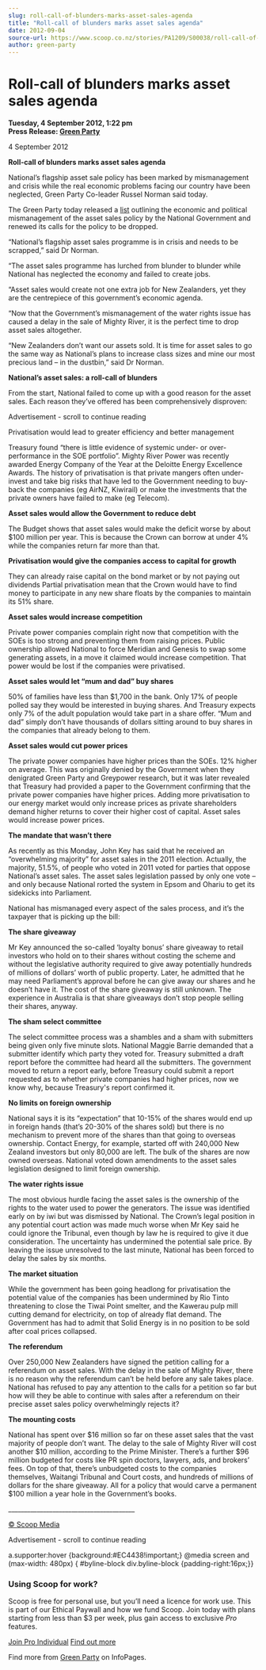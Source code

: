 ```yaml
---
slug: roll-call-of-blunders-marks-asset-sales-agenda
title: "Roll-call of blunders marks asset sales agenda"
date: 2012-09-04
source-url: https://www.scoop.co.nz/stories/PA1209/S00038/roll-call-of-blunders-marks-asset-sales-agenda.htm
author: green-party
---
```

Roll-call of blunders marks asset sales agenda
==============================================

**Tuesday, 4 September 2012, 1:22 pm**  
**Press Release: [Green Party](https://info.scoop.co.nz/Green_Party)**

4 September 2012  
  
**Roll-call of blunders marks asset sales agenda**

National’s flagship asset sale policy has been marked by mismanagement and crisis while the real economic problems facing our country have been neglected, Green Party Co-leader Russel Norman said today.

The Green Party today released a [list](http://www.greens.org.nz/misc-documents/national-s-asset-sales-roll-call-blunders) outlining the economic and political mismanagement of the asset sales policy by the National Government and renewed its calls for the policy to be dropped.

“National’s flagship asset sales programme is in crisis and needs to be scrapped,” said Dr Norman.

“The asset sales programme has lurched from blunder to blunder while National has neglected the economy and failed to create jobs.

“Asset sales would create not one extra job for New Zealanders, yet they are the centrepiece of this government’s economic agenda.

“Now that the Government’s mismanagement of the water rights issue has caused a delay in the sale of Mighty River, it is the perfect time to drop asset sales altogether.

“New Zealanders don’t want our assets sold. It is time for asset sales to go the same way as National’s plans to increase class sizes and mine our most precious land – in the dustbin,” said Dr Norman.

  
**National’s asset sales: a roll-call of blunders**

From the start, National failed to come up with a good reason for the asset sales. Each reason they’ve offered has been comprehensively disproven:

Advertisement - scroll to continue reading





Privatisation would lead to greater efficiency and better management

Treasury found “there is little evidence of systemic under- or over-performance in the SOE portfolio”. Mighty River Power was recently awarded Energy Company of the Year at the Deloitte Energy Excellence Awards. The history of privatisation is that private mangers often under-invest and take big risks that have led to the Government needing to buy-back the companies (eg AirNZ, Kiwirail) or make the investments that the private owners have failed to make (eg Telecom).

**Asset sales would allow the Government to reduce debt**

The Budget shows that asset sales would make the deficit worse by about $100 million per year. This is because the Crown can borrow at under 4% while the companies return far more than that.

**Privatisation would give the companies access to capital for growth**

They can already raise capital on the bond market or by not paying out dividends Partial privatisation mean that the Crown would have to find money to participate in any new share floats by the companies to maintain its 51% share.

**Asset sales would increase competition**

Private power companies complain right now that competition with the SOEs is too strong and preventing them from raising prices. Public ownership allowed National to force Meridian and Genesis to swap some generating assets, in a move it claimed would increase competition. That power would be lost if the companies were privatised.

**Asset sales would let “mum and dad” buy shares**

50% of families have less than $1,700 in the bank. Only 17% of people polled say they would be interested in buying shares. And Treasury expects only 7% of the adult population would take part in a share offer. “Mum and dad” simply don’t have thousands of dollars sitting around to buy shares in the companies that already belong to them.

**Asset sales would cut power prices**

The private power companies have higher prices than the SOEs. 12% higher on average. This was originally denied by the Government when they denigrated Green Party and Greypower research, but it was later revealed that Treasury had provided a paper to the Government confirming that the private power companies have higher prices. Adding more privatisation to our energy market would only increase prices as private shareholders demand higher returns to cover their higher cost of capital. Asset sales would increase power prices.

**The mandate that wasn’t there**

As recently as this Monday, John Key has said that he received an “overwhelming majority” for asset sales in the 2011 election. Actually, the majority, 51.5%, of people who voted in 2011 voted for parties that oppose National’s asset sales. The asset sales legislation passed by only one vote – and only because National rorted the system in Epsom and Ohariu to get its sidekicks into Parliament.  

National has mismanaged every aspect of the sales process, and it’s the taxpayer that is picking up the bill:

**The share giveaway**

Mr Key announced the so-called ‘loyalty bonus’ share giveaway to retail investors who hold on to their shares without costing the scheme and without the legislative authority required to give away potentially hundreds of millions of dollars’ worth of public property. Later, he admitted that he may need Parliament’s approval before he can give away our shares and he doesn’t have it. The cost of the share giveaway is still unknown. The experience in Australia is that share giveaways don’t stop people selling their shares, anyway.

**The sham select committee**

The select committee process was a shambles and a sham with submitters being given only five minute slots. National Maggie Barrie demanded that a submitter identify which party they voted for. Treasury submitted a draft report before the committee had heard all the submitters. The government moved to return a report early, before Treasury could submit a report requested as to whether private companies had higher prices, now we know why, because Treasury's report confirmed it.

**No limits on foreign ownership**

National says it is its “expectation” that 10-15% of the shares would end up in foreign hands (that’s 20-30% of the shares sold) but there is no mechanism to prevent more of the shares than that going to overseas ownership. Contact Energy, for example, started off with 240,000 New Zealand investors but only 80,000 are left. The bulk of the shares are now owned overseas. National voted down amendments to the asset sales legislation designed to limit foreign ownership.

**The water rights issue**

The most obvious hurdle facing the asset sales is the ownership of the rights to the water used to power the generators. The issue was identified early on by iwi but was dismissed by National. The Crown’s legal position in any potential court action was made much worse when Mr Key said he could ignore the Tribunal, even though by law he is required to give it due consideration. The uncertainty has undermined the potential sale price. By leaving the issue unresolved to the last minute, National has been forced to delay the sales by six months.

**The market situation**

While the government has been going headlong for privatisation the potential value of the companies has been undermined by Rio Tinto threatening to close the Tiwai Point smelter, and the Kawerau pulp mill cutting demand for electricity, on top of already flat demand. The Government has had to admit that Solid Energy is in no position to be sold after coal prices collapsed.

**The referendum**

Over 250,000 New Zealanders have signed the petition calling for a referendum on asset sales. With the delay in the sale of Mighty River, there is no reason why the referendum can’t be held before any sale takes place. National has refused to pay any attention to the calls for a petition so far but how will they be able to continue with sales after a referendum on their precise asset sales policy overwhelmingly rejects it?

**The mounting costs**

National has spent over $16 million so far on these asset sales that the vast majority of people don’t want. The delay to the sale of Mighty River will cost another $10 million, according to the Prime Minister. There’s a further $96 million budgeted for costs like PR spin doctors, lawyers, ads, and brokers’ fees. On top of that, there’s unbudgeted costs to the companies themselves, Waitangi Tribunal and Court costs, and hundreds of millions of dollars for the share giveaway. All for a policy that would carve a permanent $100 million a year hole in the Government’s books.

  

\_\_\_\_\_\_\_\_\_\_\_\_\_\_\_\_\_\_\_\_\_\_\_\_\_\_\_\_\_\_\_\_\_\_\_\_\_\_\_\_

  

[© Scoop Media](http://www.scoop.co.nz/about/terms.html)  

Advertisement - scroll to continue reading



a.supporter:hover {background:#EC4438!important;} @media screen and (max-width: 480px) { #byline-block div.byline-block {padding-right:16px;}}

### Using Scoop for work?

Scoop is free for personal use, but you’ll need a licence for work use. This is part of our Ethical Paywall and how we fund Scoop. Join today with plans starting from less than $3 per week, plus gain access to exclusive _Pro_ features.  
  
[Join Pro Individual](https://pro.scoop.co.nz/Individual/?from=ProIn24) [Find out more](https://pro.scoop.co.nz/using-scoop-for-work/?from=ProIn24)

Find more from [Green Party](https://info.scoop.co.nz/Green_Party) on InfoPages.